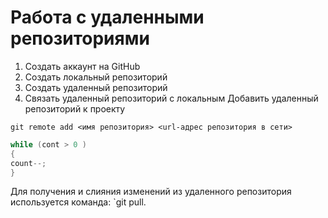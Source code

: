 # **Работа с удаленными репозиториями**
1. Создать аккаунт на GitHub
2. Создать локальный репозиторий
3. Создать удаленный репозиторий
4. Связать удаленный репозиторий с локальным
Добавить удаленный репозиторий к проекту
```
git remote add <имя репозитория> <url-адрес репозитория в сети>
```
```C#
while (cont > 0 )
{
count--;
}
```
Для получения и слияния изменений из удаленного репозитория используется команда: `git pull.
